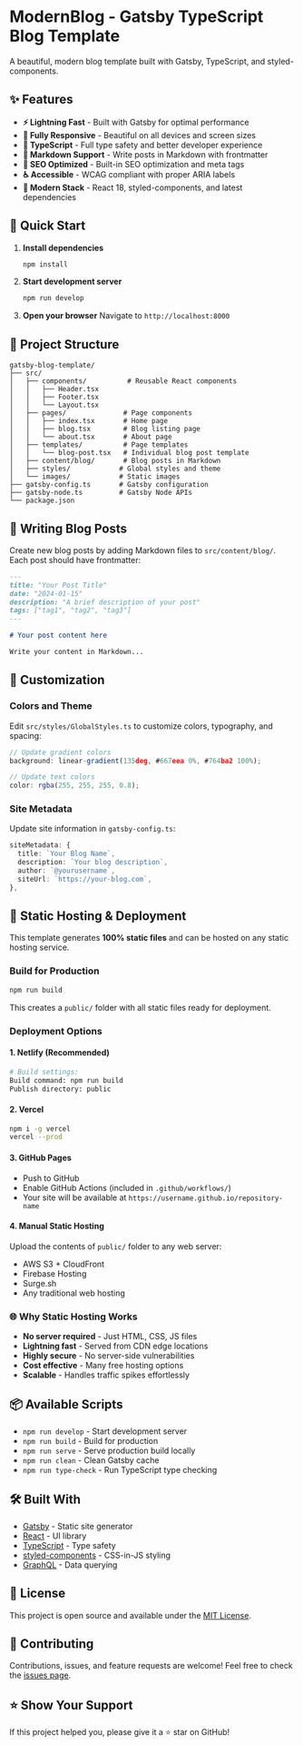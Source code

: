 # ModernBlog - Gatsby TypeScript Blog Template

A beautiful, modern blog template built with Gatsby, TypeScript, and styled-components.

## ✨ Features

- **⚡ Lightning Fast** - Built with Gatsby for optimal performance
- **📱 Fully Responsive** - Beautiful on all devices and screen sizes
- **🔧 TypeScript** - Full type safety and better developer experience
- **📝 Markdown Support** - Write posts in Markdown with frontmatter
- **🎯 SEO Optimized** - Built-in SEO optimization and meta tags
- **♿ Accessible** - WCAG compliant with proper ARIA labels
- **🚀 Modern Stack** - React 18, styled-components, and latest dependencies

## 🚀 Quick Start

1. **Install dependencies**
   ```bash
   npm install
   ```

2. **Start development server**
   ```bash
   npm run develop
   ```

3. **Open your browser**
   Navigate to `http://localhost:8000`

## 📁 Project Structure

```
gatsby-blog-template/
├── src/
│   ├── components/          # Reusable React components
│   │   ├── Header.tsx
│   │   ├── Footer.tsx
│   │   └── Layout.tsx
│   ├── pages/              # Page components
│   │   ├── index.tsx       # Home page
│   │   ├── blog.tsx        # Blog listing page
│   │   └── about.tsx       # About page
│   ├── templates/          # Page templates
│   │   └── blog-post.tsx   # Individual blog post template
│   ├── content/blog/       # Blog posts in Markdown
│   ├── styles/            # Global styles and theme
│   └── images/            # Static images
├── gatsby-config.ts       # Gatsby configuration
├── gatsby-node.ts         # Gatsby Node APIs
└── package.json
```

## 📝 Writing Blog Posts

Create new blog posts by adding Markdown files to `src/content/blog/`. Each post should have frontmatter:

```markdown
---
title: "Your Post Title"
date: "2024-01-15"
description: "A brief description of your post"
tags: ["tag1", "tag2", "tag3"]
---

# Your post content here

Write your content in Markdown...
```

## 🎨 Customization

### Colors and Theme
Edit `src/styles/GlobalStyles.ts` to customize colors, typography, and spacing:

```typescript
// Update gradient colors
background: linear-gradient(135deg, #667eea 0%, #764ba2 100%);

// Update text colors
color: rgba(255, 255, 255, 0.8);
```

### Site Metadata
Update site information in `gatsby-config.ts`:

```typescript
siteMetadata: {
  title: `Your Blog Name`,
  description: `Your blog description`,
  author: `@yourusername`,
  siteUrl: `https://your-blog.com`,
},
```

## 🚀 Static Hosting & Deployment

This template generates **100% static files** and can be hosted on any static hosting service.

### Build for Production
```bash
npm run build
```
This creates a `public/` folder with all static files ready for deployment.

### Deployment Options

#### 1. Netlify (Recommended)
```bash
# Build settings:
Build command: npm run build
Publish directory: public
```

#### 2. Vercel
```bash
npm i -g vercel
vercel --prod
```

#### 3. GitHub Pages
- Push to GitHub
- Enable GitHub Actions (included in `.github/workflows/`)
- Your site will be available at `https://username.github.io/repository-name`

#### 4. Manual Static Hosting
Upload the contents of `public/` folder to any web server:
- AWS S3 + CloudFront
- Firebase Hosting  
- Surge.sh
- Any traditional web hosting

### 🌐 Why Static Hosting Works

- **No server required** - Just HTML, CSS, JS files
- **Lightning fast** - Served from CDN edge locations
- **Highly secure** - No server-side vulnerabilities
- **Cost effective** - Many free hosting options
- **Scalable** - Handles traffic spikes effortlessly

## 📦 Available Scripts

- `npm run develop` - Start development server
- `npm run build` - Build for production
- `npm run serve` - Serve production build locally
- `npm run clean` - Clean Gatsby cache
- `npm run type-check` - Run TypeScript type checking

## 🛠 Built With

- [Gatsby](https://www.gatsbyjs.com/) - Static site generator
- [React](https://reactjs.org/) - UI library
- [TypeScript](https://www.typescriptlang.org/) - Type safety
- [styled-components](https://styled-components.com/) - CSS-in-JS styling
- [GraphQL](https://graphql.org/) - Data querying

## 📄 License

This project is open source and available under the [MIT License](LICENSE).

## 🤝 Contributing

Contributions, issues, and feature requests are welcome! Feel free to check the [issues page](../../issues).

## ⭐ Show Your Support

If this project helped you, please give it a ⭐ star on GitHub!
